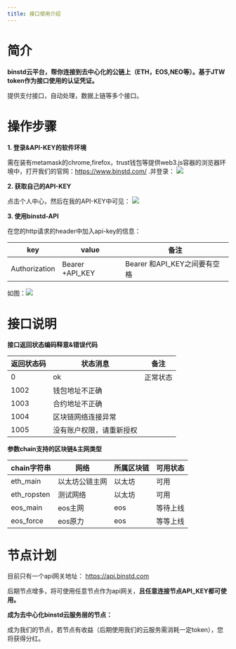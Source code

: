 ```yaml
---
title: 接口使用介绍
---
```


# **简介**
**binstd云平台，帮你连接到去中心化的公链上（ETH，EOS,NEO等）。基于JTW token作为接口使用的认证凭证。**

提供支付接口，自动处理，数据上链等多个接口。

# **操作步骤**

**1. 登录&API-KEY的软件环境**

需在装有metamask的chrome,firefox，trust钱包等提供web3.js容器的浏览器环境中，打开我们的官网：https://www.binstd.com/ .并登录：
![](https://blockluz-1253389096.cos.ap-beijing.myqcloud.com/blockman/Jietu20180827-103226-HD.gif)


**2. 获取自己的API-KEY**

点击个人中心，然后在我的API-KEY中可见：
![](https://blockluz-1253389096.cos.ap-beijing.myqcloud.com/blockman/023939.jpg)


**3. 使用binstd-API**

在您的http请求的header中加入api-key的信息：

key      |value       |备注
------------|-----------|-----------
Authorization      |Bearer +API_KEY     |Bearer 和API_KEY之间要有空格


如图：![](https://blockluz-1253389096.cos.ap-beijing.myqcloud.com/blockman/025024.png)


# **接口说明**

**接口返回状态编码释意&错误代码**

返回状态码      |状态消息     |备注
------------|-----------|-----------
0      |ok     |正常状态
1002      |钱包地址不正确     |
1003      |合约地址不正确    |
1004      |区块链网络连接异常    |
 1005    | 没有账户权限，请重新授权 |


**参数chain支持的区块链&主网类型**

chain字符串    |网络     |所属区块链 | 可用状态
------------|-----------|-----------|-----------
eth_main      |以太坊公链主网     |以太坊 |可用
eth_ropsten      |测试网络     |以太坊 |可用
eos_main      |eos主网   | eos   |等待上线
eos_force      |eos原力    | eos    |等等上线

# **节点计划**
目前只有一个api网关地址：
https://api.binstd.com

后期节点增多，将可使用任意节点作为api网关，**且任意连接节点API_KEY都可使用。**

**成为去中心化binstd云服务层的节点：**

成为我们的节点，若节点有收益（后期使用我们的云服务需消耗一定token），您将获得分红。
